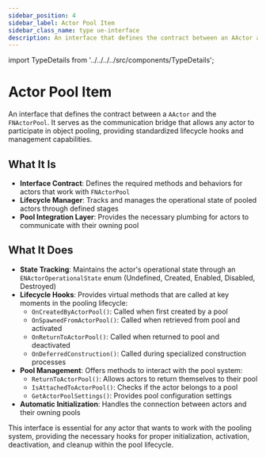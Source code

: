 ```yaml
---
sidebar_position: 4
sidebar_label: Actor Pool Item
sidebar_class_name: type ue-interface
description: An interface that defines the contract between an AActor and the FNActorPool.
---
```


import TypeDetails from '../../../../src/components/TypeDetails';

# Actor Pool Item

<TypeDetails icon="ue-interface" base="interface" type="INActorPoolItem" typeExtra="/ UNActorPoolItem" headerFile="NexusActorPools/Public/INActorPoolItem.h" />

An interface that defines the contract between a `AActor` and the `FNActorPool`. It serves as the communication bridge that allows any actor to participate in object pooling, providing standardized lifecycle hooks and management capabilities.

## What It Is
- **Interface Contract**: Defines the required methods and behaviors for actors that work with `FNActorPool`
- **Lifecycle Manager**: Tracks and manages the operational state of pooled actors through defined stages
- **Pool Integration Layer**: Provides the necessary plumbing for actors to communicate with their owning pool

## What It Does
- **State Tracking**: Maintains the actor's operational state through an `ENActorOperationalState` enum (Undefined, Created, Enabled, Disabled, Destroyed)
- **Lifecycle Hooks**: Provides virtual methods that are called at key moments in the pooling lifecycle:
  - `OnCreatedByActorPool()`: Called when first created by a pool
  - `OnSpawnedFromActorPool()`: Called when retrieved from pool and activated
  - `OnReturnToActorPool()`: Called when returned to pool and deactivated
  - `OnDeferredConstruction()`: Called during specialized construction processes
- **Pool Management**: Offers methods to interact with the pool system:
  - `ReturnToActorPool()`: Allows actors to return themselves to their pool
  - `IsAttachedToActorPool()`: Checks if the actor belongs to a pool
  - `GetActorPoolSettings()`: Provides pool configuration settings
- **Automatic Initialization**: Handles the connection between actors and their owning pools

This interface is essential for any actor that wants to work with the pooling system, providing the necessary hooks for proper initialization, activation, deactivation, and cleanup within the pool lifecycle.